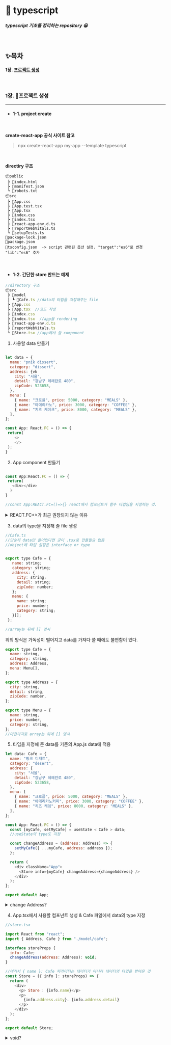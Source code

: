 # 🧷 typescript

##### typescript 기초를 정리하는 repository 😀

<br />

## ✨목차

#### 1장. [프로젝트 생성](#1장.-프로젝트-생성)

<br />

### 1장. 💫프로젝트 생성

---

- #### **1-1. project create**

<br />

**create-react-app 공식 사이트 참고**

> npx create-react-app my-app --template typescript

<br />

**directiry 구조**

```
📦public
 ┣ 📜index.html
 ┣ 📜manifest.json
 ┗ 📜robots.txt
📦src
 ┣ 📜App.css
 ┣ 📜App.test.tsx
 ┣ 📜App.tsx
 ┣ 📜index.css
 ┣ 📜index.tsx
 ┣ 📜react-app-env.d.ts
 ┣ 📜reportWebVitals.ts
 ┗ 📜setupTests.ts
📜package-lock.json
📜package.json
📜tsconfig.json  -> script 관련된 옵션 설정. "target":"es6"로 변경 "lib":"es6" 추가
```

<br />

- #### **1-2. 간단한 store 만드는 예제**

```javascript
//directory 구조
📦src
 ┣ 📂model
 ┃ ┗ 📜Cafe.ts //data의 타입을 지정해주는 file
 ┣ 📜App.css
 ┣ 📜App.tsx  //코드 작성
 ┣ 📜index.css
 ┣ 📜index.tsx  //app을 rendering
 ┣ 📜react-app-env.d.ts
 ┣ 📜reportWebVitals.ts
 ┗ 📜Store.tsx //app에서 쓸 component

```

1. 사용할 data 만들기

```javascript

let data = {
  name: "pnik dissert",
  category: "dissert",
  address: {vk
    city: "서울",
    detail: "강남구 테헤란로 480",
    zipCode: 523658,
  },
  menu: [
    { name: "크로플", price: 5000, category: "MEALS" },
    { name: "아메리카노", price: 3000, category: "COFFEE" },
    { name: "치즈 케이크", price: 8000, category: "MEALS" },
  ],
};

const App: React.FC = () => {
 return(
    <>
    </>
 );
}


```

2. App component 만들기

```javascript

const App:React.FC = () => {
 return(
   <div></div>
  )
}

//const App:REACT.FC=()=>{} react에서 컴포넌트가 함수 타입임을 지정하는 것.

```

<details><summary>REACT.FC<>가 최근 권장되지 않는 이유
</summary>
1.children을 가지고 있음(children을 사용하지 않음에도)

2.가독성이 떨어짐

```javascript
const Store:React.FC<storeProps> = ({info})  => {  }
const Store = ({info}:storeProps) => {   }
```

</details>

3. data의 type을 지정해 줄 file 생성

```javascript
//Cafe.ts
//단순히 data만 들어있다면 굳이 .tsx로 만들필요 없음
//object에 타입 설정은 interface or type


export type Cafe = {
   name: string;
   category: string;
   address: {
     city: string;
     detail: string;
     zipCode: number;
   };
   menu: {
     name: string;
     price: number;
     category: string;
   }[];
 };

//array는 뒤에 [] 명시

```

위의 방식은 가독성이 떨어지고 data를 가져다 쓸 때에도 불편함이 있다.

```javascript
export type Cafe = {
  name: string,
  category: string,
  address: Address,
  menu: Menu[],
};

export type Address = {
  city: string,
  detail: string,
  zipCode: number,
};

export type Menu = {
  name: string,
  price: number,
  category: string,
};
//마찬가지로 array는 뒤에 [] 명시
```

5. 타입을 지정해 준 data를 기존의 App.js data에 적용

```javascript
let data: Cafe = {
  name: "핑크 디저트",
  category: "desert",
  address: {
    city: "서울",
    detail: "강남구 테헤란로 480",
    zipCode: 523658,
  },
  menu: [
    { name: "크로플", price: 5000, category: "MEALS" },
    { name: "아메리카노커피", price: 3000, category: "COFFEE" },
    { name: "치즈 케잌", price: 8000, category: "MEALS" },
  ],
};

const App: React.FC = () => {
  const [myCafe, setMyCafe] = useState < Cafe > data;
  //useState의 type도 지정

  const changeAddress = (address: Address) => {
    setMyCafe({ ...myCafe, address: address });
  };

  return (
    <div className="App">
      <Store info={myCafe} changeAddress={changeAddress} />
    </div>
  );
};

export default App;
```

<details><summary>change   Address?</summary>
address 값 변경 예정이여서 만든 함수      
address를 parameter로 받아와서  
myCafe 객체의 address 속성을 업데이트

</details>

4. App.tsx에서 사용할 컴포넌트 생성 & Cafe 파일에서 data의 type 지정

```javascript
//store.tsx

import React from "react";
import { Address, Cafe } from "./model/cafe";

interface storeProps {
  info: Cafe;
  changeAddress(address: Address): void;
}

//여기서 { name }: Cafe 파라미터는 데이터가 아니라 데이터의 타입을 받아온 것
const Store = ({ info }: storeProps) => {
  return (
    <div>
      <p> Store : {info.name}</p>
      <p>
        {info.address.city}. {info.address.detail}
      </p>
    </div>
  );
};

export default Store;
```

<details><summary>void?</summary>
함수의 반환 타입을 나타내는 키워드

changeAddress는 address의 값을 받아와서 객체의 상태를 업데이트해주지만, 외부로 반환하지는 않음  
만약 void를 생략한다면 changeAddress 함수는 any 타입이 되고, 값을 반환할 수 있다. changeAddress의 역할은 그저 내부 데이터 업데이트이기 때문에 void를 지정!

</details>
